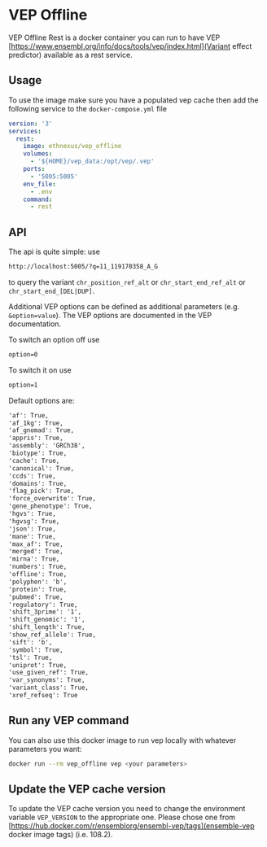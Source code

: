 # VEP Offline

VEP Offline Rest is a docker container you can run to have VEP [https://www.ensembl.org/info/docs/tools/vep/index.html](Variant effect predictor) available as a rest service.

## Usage

To use the image make sure you have a populated vep cache then add the following service to the `docker-compose.yml` file

```yaml
version: '3'
services:
  rest:
    image: ethnexus/vep_offline
    volumes:
      - '${HOME}/vep_data:/opt/vep/.vep'
    ports:
      - '5005:5005'
    env_file:
      - .env
    command:
      - rest
```

## API

The api is quite simple: use

```txt
http://localhost:5005/?q=11_119170358_A_G
```

to query the variant `chr_position_ref_alt` or `chr_start_end_ref_alt` or `chr_start_end_[DEL|DUP]`.

Additional VEP options can be defined as additional parameters (e.g. `&option=value`). The VEP options are documented in the VEP documentation.

To switch an option off use

```txt
option=0
```

To switch it on use

```txt
option=1
```

Default options are:

```txt
'af': True,
'af_1kg': True,
'af_gnomad': True,
'appris': True,
'assembly': 'GRCh38',
'biotype': True,
'cache': True,
'canonical': True,
'ccds': True,
'domains': True,
'flag_pick': True,
'force_overwrite': True,
'gene_phenotype': True,
'hgvs': True,
'hgvsg': True,
'json': True,
'mane': True,
'max_af': True,
'merged': True,
'mirna': True,
'numbers': True,
'offline': True,
'polyphen': 'b',
'protein': True,
'pubmed': True,
'regulatory': True,
'shift_3prime': '1',
'shift_genomic': '1',
'shift_length': True,
'show_ref_allele': True,
'sift': 'b',
'symbol': True,
'tsl': True,
'uniprot': True,
'use_given_ref': True,
'var_synonyms': True,
'variant_class': True,
'xref_refseq': True
```

## Run any VEP command

You can also use this docker image to run vep locally with whatever parameters you want:

```bash
docker run --rm vep_offline vep <your parameters>
```

## Update the VEP cache version

To update the VEP cache version you need to change the environment variable `VEP_VERSION` to the appropriate one. Please chose one from
[https://hub.docker.com/r/ensemblorg/ensembl-vep/tags](ensemble-vep docker image tags) (i.e. 108.2).

